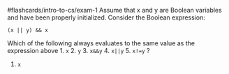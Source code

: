 #flashcards/intro-to-cs/exam-1 
Assume that x and y are Boolean variables and have been properly initialized. Consider the Boolean expression:
```
(x || y) && x
``` 
Which of the following always evaluates to the same value as the expression above
	1. `x`
	2. `y`
	3. `x&&y`
	4. `x||y`
	5. `x!=y`
?
1. `x`